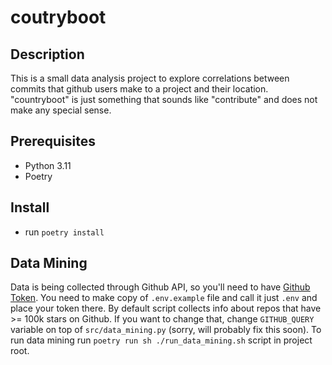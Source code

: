 # coutryboot

## Description
This is a small data analysis project to explore correlations
between commits that github users make to a project and their location.
"countryboot" is just something that sounds like "contribute"
and does not make any special sense.

## Prerequisites
- Python 3.11
- Poetry

## Install
- run `poetry install`

## Data Mining
Data is being collected through Github API, so you'll need to have [Github Token](https://docs.github.com/en/authentication/keeping-your-account-and-data-secure/creating-a-personal-access-token).
You need to make copy of `.env.example` file and call it just `.env` and place your token there.
By default script collects info about repos that have >= 100k stars on Github.
If you want to change that, change `GITHUB_QUERY` variable on top of `src/data_mining.py` (sorry, will probably fix this soon).
To run data mining run `poetry run sh ./run_data_mining.sh` script in project root.
